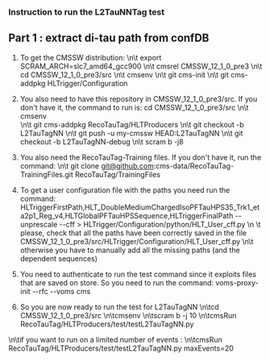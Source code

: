### Instruction to run the L2TauNNTag test

## Part 1 : extract di-tau path from confDB
1. To get the CMSSW distribution:
\n\t export SCRAM_ARCH=slc7_amd64_gcc900
\n\t cmsrel CMSSW_12_1_0_pre3
\n\t cd CMSSW_12_1_0_pre3/src
\n\t cmsenv
\n\t git cms-init
\n\t git cms-addpkg HLTrigger/Configuration

1. You also need to have this repository in CMSSW_12_1_0_pre3/src. If you don't have it, the command to run is:
 cd CMSSW_12_1_0_pre3/src
\n\t cmsenv  
\n\t git cms-addpkg RecoTauTag/HLTProducers
\n\t git checkout -b L2TauTagNN
\n\t git push -u my-cmssw HEAD:L2TauTagNN
\n\t git checkout -b L2TauTagNN-debug
\n\t scram b -j8

1. You also need the RecoTauTag-Training files. If you don't have it, run the command:
\n\t git clone git@github.com:cms-data/RecoTauTag-TrainingFiles.git RecoTauTag/TrainingFiles

1. To get a user configuration file with the paths you need run the command: HLTriggerFirstPath,HLT_DoubleMediumChargedIsoPFTauHPS35_Trk1_eta2p1_Reg_v4,HLTGlobalPFTauHPSSequence,HLTriggerFinalPath --unprescale --cff > HLTrigger/Configuration/python/HLT_User_cff.py
\n \t please, check that all the paths have been correctly saved in the file CMSSW_12_1_0_pre3/src/HLTrigger/Configuration/HLT_User_cff.py \n\t otherwise you have to manually add all the missing paths (and the dependent sequences)

1. You need to authenticate to run the test command since it exploits files that are saved on store. So you need to run the command:
voms-proxy-init --rfc --voms cms

1. So you are now ready to run the test for L2TauTagNN
\n\tcd CMSSW_12_1_0_pre3/src
\n\tcmsenv
\n\tscram b -j 10
\n\tcmsRun RecoTauTag/HLTProducers/test/testL2TauTagNN.py


\n\tif you want to run on a limited number of events :
\n\tcmsRun RecoTauTag/HLTProducers/test/testL2TauTagNN.py maxEvents=20
